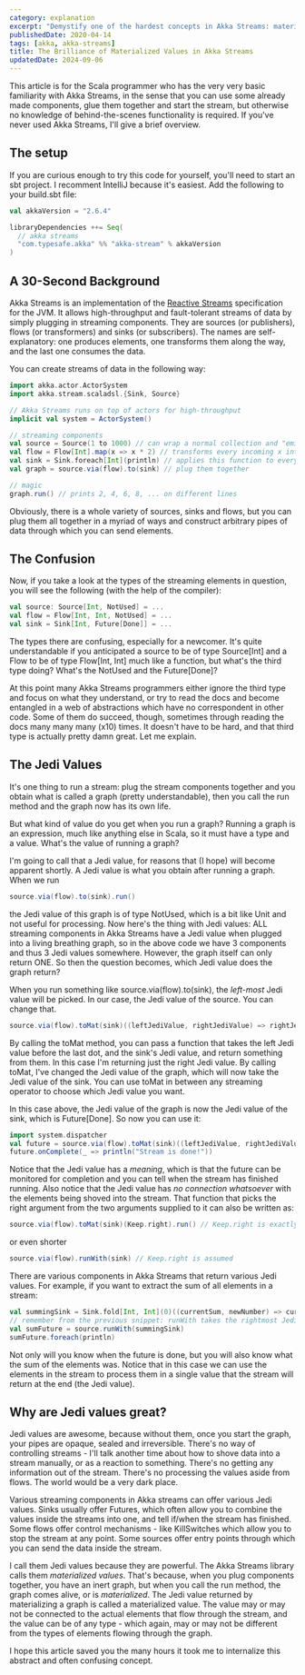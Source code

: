 ```yaml
---
category: explanation
excerpt: "Demystify one of the hardest concepts in Akka Streams: materialized values made simple"
publishedDate: 2020-04-14
tags: [akka, akka-streams]
title: The Brilliance of Materialized Values in Akka Streams
updatedDate: 2024-09-06
---
```


This article is for the Scala programmer who has the very very basic familiarity with Akka Streams, in the sense that you can use some already made components, glue them together and start the stream, but otherwise no knowledge of behind-the-scenes functionality is required. If you've never used Akka Streams, I'll give a brief overview.

## The setup

If you are curious enough to try this code for yourself, you'll need to start an sbt project. I recomment IntelliJ because it's easiest. Add the following to your build.sbt file:

```scala
val akkaVersion = "2.6.4"

libraryDependencies ++= Seq(
  // akka streams
  "com.typesafe.akka" %% "akka-stream" % akkaVersion
)
```

## A 30-Second Background

Akka Streams is an implementation of the <a href="https://www.reactivemanifesto.org/">Reactive Streams</a> specification for the JVM. It allows high-throughput and fault-tolerant streams of data by simply plugging in streaming components. They are sources (or publishers), flows (or transformers) and sinks (or subscribers). The names are self-explanatory: one produces elements, one transforms them along the way, and the last one consumes the data.

You can create streams of data in the following way:

```scala
import akka.actor.ActorSystem
import akka.stream.scaladsl.{Sink, Source}

// Akka Streams runs on top of actors for high-throughput
implicit val system = ActorSystem()

// streaming components
val source = Source(1 to 1000) // can wrap a normal collection and "emit" the elements one at a time
val flow = Flow[Int].map(x => x * 2) // transforms every incoming x into 2 * x
val sink = Sink.foreach[Int](println) // applies this function to every element that goes into it
val graph = source.via(flow).to(sink) // plug them together

// magic
graph.run() // prints 2, 4, 6, 8, ... on different lines
```

Obviously, there is a whole variety of sources, sinks and flows, but you can plug them all together in a myriad of ways and construct arbitrary pipes of data through which you can send elements.

## The Confusion

Now, if you take a look at the types of the streaming elements in question, you will see the following (with the help of the compiler):

```scala
val source: Source[Int, NotUsed] = ...
val flow = Flow[Int, Int, NotUsed] = ...
val sink = Sink[Int, Future[Done]] = ...
```

The types there are confusing, especially for a newcomer. It's quite understandable if you anticipated a source to be of type Source[Int] and a Flow to be of type Flow[Int, Int] much like a function, but what's the third type doing? What's the NotUsed and the Future[Done]?

At this point many Akka Streams programmers either ignore the third type and focus on what they understand, or try to read the docs and become entangled in a web of abstractions which have no correspondent in other code. Some of them do succeed, though, sometimes through reading the docs many many many (x10) times. It doesn't have to be hard, and that third type is actually pretty damn great. Let me explain.

## The Jedi Values

It's one thing to run a stream: plug the stream components together and you obtain what is called a graph (pretty understandable), then you call the run method and the graph now has its own life.

But what kind of value do you get when you run a graph? Running a graph is an expression, much like anything else in Scala, so it must have a type and a value. What's the value of running a graph?

I'm going to call that a Jedi value, for reasons that (I hope) will become apparent shortly. A Jedi value is what you obtain after running a graph. When we run

```scala
source.via(flow).to(sink).run()
```

the Jedi value of this graph is of type NotUsed, which is a bit like Unit and not useful for processing. Now here's the thing with Jedi values: ALL streaming components in Akka Streams have a Jedi value when plugged into a living breathing graph, so in the above code we have 3 components and thus 3 Jedi values somewhere. However, the graph itself can only return ONE. So then the question becomes, which Jedi value does the graph return?

When you run something like source.via(flow).to(sink), the _left-most_ Jedi value will be picked. In our case, the Jedi value of the source. You can change that.

```scala
source.via(flow).toMat(sink)((leftJediValue, rightJediValue) => rightJediValue).run()
```

By calling the toMat method, you can pass a function that takes the left Jedi value before the last dot, and the sink's Jedi value, and return something from them. In this case I'm returning just the right Jedi value. By calling toMat, I've changed the Jedi value of the graph, which will now take the Jedi value of the sink. You can use toMat in between any streaming operator to choose which Jedi value you want.

In this case above, the Jedi value of the graph is now the Jedi value of the sink, which is Future[Done]. So now you can use it:

```scala
import system.dispatcher
val future = source.via(flow).toMat(sink)((leftJediValue, rightJediValue) => rightJediValue).run()
future.onComplete(_ => println("Stream is done!"))
```

Notice that the Jedi value has a _meaning_, which is that the future can be monitored for completion and you can tell when the stream has finished running. Also notice that the Jedi value has _no connection whatsoever_ with the elements being shoved into the stream. That function that picks the right argument from the two arguments supplied to it can also be written as:

```scala
source.via(flow).toMat(sink)(Keep.right).run() // Keep.right is exactly (a, b) => b
```

or even shorter

```scala
source.via(flow).runWith(sink) // Keep.right is assumed
```

There are various components in Akka Streams that return various Jedi values. For example, if you want to extract the sum of all elements in a stream:

```scala
val summingSink = Sink.fold[Int, Int](0)((currentSum, newNumber) => currentSum + newNumber)
// remember from the previous snippet: runWith takes the rightmost Jedi value
val sumFuture = source.runWith(summingSink)
sumFuture.foreach(println)
```

Not only will you know when the future is done, but you will also know what the sum of the elements was. Notice that in this case we can use the elements in the stream to process them in a single value that the stream will return at the end (the Jedi value).

## Why are Jedi values great?

Jedi values are awesome, because without them, once you start the graph, your pipes are opaque, sealed and irreversible. There's no way of controlling streams - I'll talk another time about how to shove data into a stream manually, or as a reaction to something. There's no getting any information out of the stream. There's no processing the values aside from flows. The world would be a very dark place.

Various streaming components in Akka streams can offer various Jedi values. Sinks usually offer Futures, which often allow you to combine the values inside the streams into one, and tell if/when the stream has finished. Some flows offer control mechanisms - like KillSwitches which allow you to stop the stream at any point. Some sources offer entry points through which you can send the data inside the stream.

I call them Jedi values because they are powerful. The Akka Streams library calls them _materialized values_. That's because, when you plug components together, you have an inert graph, but when you call the run method, the graph comes alive, or is _materialized_. The Jedi value returned by materializing a graph is called a materialized value. The value may or may not be connected to the actual elements that flow through the stream, and the value can be of any type - which again, may or may not be different from the types of elements flowing through the graph.

I hope this article saved you the many hours it took me to internalize this abstract and often confusing concept.
